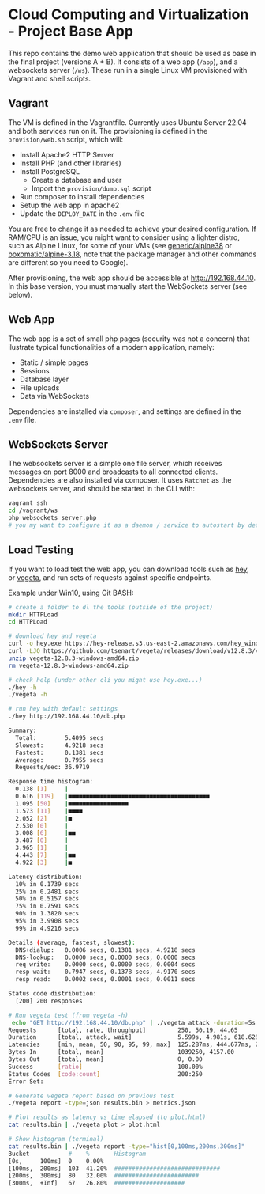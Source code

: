 # Cloud Computing and Virtualization - Project Base App

This repo contains the demo web application that should be used as base in the final project (versions A + B). It consists of a web app (`/app`), and a websockets server (`/ws`). These run in a single Linux VM provisioned with Vagrant and shell scripts.

## Vagrant
The VM is defined in the Vagrantfile. Currently uses Ubuntu Server 22.04 and both services run on it. The provisioning is defined in the `provision/web.sh` script, which will:
* Install Apache2 HTTP Server
* Install PHP (and other libraries)
* Install PostgreSQL
  * Create a database and user
  * Import the `provision/dump.sql` script
* Run composer to install dependencies
* Setup the web app in apache2
* Update the `DEPLOY_DATE` in the `.env` file

You are free to change it as needed to achieve your desired configuration. If RAM/CPU is an issue, you might want to consider using a lighter distro, such as Alpine Linux, for some of your VMs (see [generic/alpine38](https://app.vagrantup.com/generic/boxes/alpine38) or [boxomatic/alpine-3.18](https://app.vagrantup.com/boxomatic/boxes/alpine-3.18), note that the package manager and other commands are different so you need to Google).

After provisioning, the web app should be accessible at http://192.168.44.10. In this base version, you must manually start the WebSockets server (see below).

## Web App
The web app is a set of small php pages (security was not a concern) that ilustrate typical functionalities of a modern application, namely:
* Static / simple pages
* Sessions
* Database layer
* File uploads
* Data via WebSockets

Dependencies are installed via `composer`, and settings are defined in the `.env` file.

## WebSockets Server
The websockets server is a simple one file server, which receives messages on port 8000 and broadcasts to all connected clients. Dependencies are also installed via composer. It uses `Ratchet` as the websockets server, and should be started in the CLI with:
```bash
vagrant ssh
cd /vagrant/ws
php websockets_server.php
# you my want to configure it as a daemon / service to autostart by default
```

## Load Testing
If you want to load test the web app, you can download tools such as [hey](https://github.com/rakyll/hey), or [vegeta](https://github.com/tsenart/vegeta), and run sets of requests against specific endpoints.

Example under Win10, using Git BASH:
```bash
# create a folder to dl the tools (outside of the project)
mkdir HTTPLoad
cd HTTPLoad

# download hey and vegeta
curl -o hey.exe https://hey-release.s3.us-east-2.amazonaws.com/hey_windows_amd64
curl -LJO https://github.com/tsenart/vegeta/releases/download/v12.8.3/vegeta-12.8.3-windows-amd64.zip
unzip vegeta-12.8.3-windows-amd64.zip
rm vegeta-12.8.3-windows-amd64.zip

# check help (under other cli you might use hey.exe...)
./hey -h
./vegeta -h

# run hey with default settings
./hey http://192.168.44.10/db.php

Summary:
  Total:        5.4095 secs
  Slowest:      4.9218 secs
  Fastest:      0.1381 secs
  Average:      0.7955 secs
  Requests/sec: 36.9719

Response time histogram:
  0.138 [1]     |
  0.616 [119]   |■■■■■■■■■■■■■■■■■■■■■■■■■■■■■■■■■■■■■■■■
  1.095 [50]    |■■■■■■■■■■■■■■■■■
  1.573 [11]    |■■■■
  2.052 [2]     |■
  2.530 [0]     |
  3.008 [6]     |■■
  3.487 [0]     |
  3.965 [1]     |
  4.443 [7]     |■■
  4.922 [3]     |■

Latency distribution:
  10% in 0.1739 secs
  25% in 0.2481 secs
  50% in 0.5157 secs
  75% in 0.7591 secs
  90% in 1.3820 secs
  95% in 3.9908 secs
  99% in 4.9216 secs

Details (average, fastest, slowest):
  DNS+dialup:   0.0006 secs, 0.1381 secs, 4.9218 secs
  DNS-lookup:   0.0000 secs, 0.0000 secs, 0.0000 secs
  req write:    0.0000 secs, 0.0000 secs, 0.0004 secs
  resp wait:    0.7947 secs, 0.1378 secs, 4.9170 secs
  resp read:    0.0002 secs, 0.0001 secs, 0.0011 secs

Status code distribution:
  [200] 200 responses

# Run vegeta test (from vegeta -h)
 echo "GET http://192.168.44.10/db.php" | ./vegeta attack -duration=5s | tee results.bin | ./vegeta report
Requests      [total, rate, throughput]         250, 50.19, 44.65
Duration      [total, attack, wait]             5.599s, 4.981s, 618.628ms
Latencies     [min, mean, 50, 90, 95, 99, max]  125.287ms, 444.677ms, 213.447ms, 1.186s, 2.453s, 3.427s, 3.466s
Bytes In      [total, mean]                     1039250, 4157.00
Bytes Out     [total, mean]                     0, 0.00
Success       [ratio]                           100.00%
Status Codes  [code:count]                      200:250
Error Set:

# Generate vegeta report based on previous test
./vegeta report -type=json results.bin > metrics.json

# Plot results as latency vs time elapsed (to plot.html)
cat results.bin | ./vegeta plot > plot.html

# Show histogram (terminal)
cat results.bin | ./vegeta report -type="hist[0,100ms,200ms,300ms]"
Bucket           #    %       Histogram
[0s,     100ms]  0    0.00%
[100ms,  200ms]  103  41.20%  ##############################
[200ms,  300ms]  80   32.00%  ########################
[300ms,  +Inf]   67   26.80%  ####################
```
